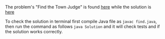 The problem's "Find the Town Judge" is found [here](https://leetcode.com/problems/find-the-town-judge/) while the solution is [here](https://github.com/aurimas13/Solutions-To-Problems/blob/main/LeetCode/Java%20Solutions/Find%20the%20Town%20Judge/find.java)

To check the solution in terminal first compile Java file as `javac find.java`, then run the command as follows `java Solution` and it will check tests and if the solution works correctly.